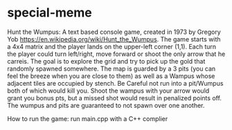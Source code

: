 # special-meme
Hunt the Wumpus: A text based console game, created in 1973 by Gregory Yob https://en.wikipedia.org/wiki/Hunt_the_Wumpus. The game starts with a 4x4 matrix and the player lands on the upper-left corner (1,1). Each turn the player could turn left/right, move forward or shoot the only arrow that he carreis. The goal is to explore the grid and try to pick up the gold that randomly spawned somewhere. The map is guarded by a 3 pits (you can feel the breeze when you are close to them) as well as a Wampus whose adjacent tiles are occupied by stench. Be Careful not run into a pit/Wumpus both of which would kill you. Shoot the wampus with your arrow would grant you bonus pts, but a missed shot would result in penalized points off. The wumpus and pits are guaranteed to not spawn over one another.

How to run the game: run main.cpp with a C++ complier
